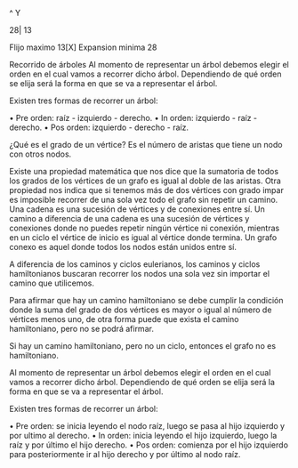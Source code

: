 ^ Y

28| 13

Flijo maximo 13[X]
Expansion minima 28


Recorrido de árboles
Al momento de representar un árbol debemos elegir el orden en el cual vamos a recorrer dicho árbol. Dependiendo de qué orden se elija será la forma en que se va a representar el árbol.

Existen tres formas de recorrer un árbol:

• Pre orden: raíz - izquierdo - derecho.
• In orden:  izquierdo - raíz - derecho.
• Pos orden: izquierdo - derecho - raíz.



¿Qué es el grado de un vértice?
Es el número de aristas que tiene un nodo con otros nodos.

Existe una propiedad matemática que nos dice que la sumatoria de todos los grados de los vértices de un grafo es igual al doble de las aristas.
Otra propiedad nos indica que si tenemos más de dos vértices con grado impar es imposible recorrer de una sola vez todo el grafo sin repetir un camino.
Una cadena es una sucesión de vértices y de conexiones entre sí.
Un camino a diferencia de una cadena es una sucesión de vértices y conexiones donde no puedes repetir ningún vértice ni conexión, mientras en un ciclo el vértice de inicio es igual al vértice donde termina.
Un grafo conexo es aquel donde todos los nodos están unidos entre sí.

A diferencia de los caminos y ciclos eulerianos, los caminos y ciclos hamiltonianos buscaran recorrer los nodos una sola vez sin importar el camino que utilicemos.

Para afirmar que hay un camino hamiltoniano se debe cumplir la condición donde la suma del grado de dos vértices es mayor o igual al número de vértices menos uno, de otra forma puede que exista el camino hamiltoniano, pero no se podrá afirmar.

Si hay un camino hamiltoniano, pero no un ciclo, entonces el grafo no es hamiltoniano.

Al momento de representar un árbol debemos elegir el orden en el cual vamos a recorrer dicho árbol. Dependiendo de qué orden se elija será la forma en que se va a representar el árbol.

Existen tres formas de recorrer un árbol:

• Pre orden: se inicia leyendo el nodo raíz, luego se pasa al hijo izquierdo y por ultimo al derecho.
• In orden: inicia leyendo el hijo izquierdo, luego la raíz y por último el hijo derecho.
• Pos orden: comienza por el hijo izquierdo para posteriormente ir al hijo derecho y por último al nodo raíz.